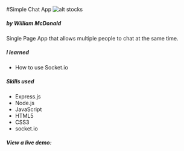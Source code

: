 #Simple Chat App
![alt stocks](https://github.com/ginoskotheon/stockapp/blob/master/assets/talking-mouth.png)
##### by William McDonald

Single Page App that allows multiple people to chat at the same time.

##### I learned

 - How to use Socket.io


##### Skills used

 - Express.js
 - Node.js
 - JavaScript
 - HTML5
 - CSS3
 - socket.io


##### View a live demo:
